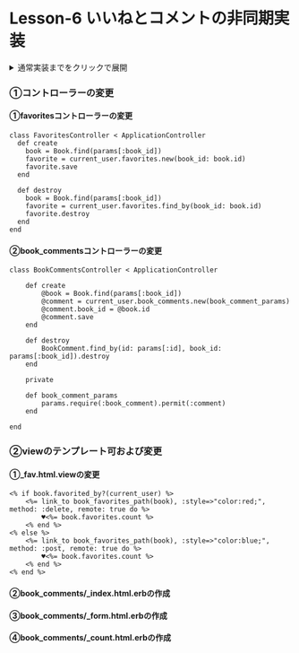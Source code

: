 # Lesson-6 いいねとコメントの非同期実装
<details>
<summary>通常実装までをクリックで展開</summary>

## コメント機能

### ①モデル作成
```
rails g model BookComment comment:text user_id:integer book_id:integer
```
### ②モデルの関連付けとバリデーション
#### user.rbとbook.rbに関連付け

```
has_many :book_comments, dependent: :destroy
```
#### book_comment.rbに関連付けとバリデーション
```
belongs_to :user
belongs_to :book
validates :comment, presence: true
```
### ③コメント用のコントローラーを作成
```
rails g controller BookComments
```
createとdestroyアクションを作成

### ④ルーティングの追記
```
resources :books
```
を以下に変更
```
  resources :books do
    resources :book_comments, only: [:create, :destroy]
  end
```  
### ⑤ビューの作成
#### ①showに配置する一覧とフォームのview
    
      <div class='comments'>
      <table class='table'>
        <t-body>
          <% @book.book_comments.each do |book_comment| %>
            <tr><% unless book_comment.id.nil? %>
                <td>
                  <%= link_to user_path(book_comment.user) do %>
                    <%= attachment_image_tag(book_comment.user, :profile_image, :fill, 100, 100, fallback: "no-image-icon.jpg") %><br>
                    <%= book_comment.user.name %>
                  <% end %>
                </td>
                <td><%= book_comment.comment %></td>
                <td>
                  <% if book_comment.user == current_user %>
                    <div class="comment-delete">
                      <%= link_to "Destroy", book_book_comment_path(book_comment.book, book_comment), method: :delete, class: "btn btn-sm btn-danger destroy_book_#{@book.id}" %>
                      </div>
                  <% end %>
                    </td>
            <% end %></tr>
          <% end %>
        </t-body>
      </table>
      </div>
      <div class="new-comment">
        <%= form_with(model:[@book, @comment], local: true) do |f| %>
          <% if @comment.errors.any? %>
            <div id="error_explanation">
              <ul>
                <% @comment.errors.full_messages.each do |message| %>
                <li><%= message %></li>
                <% end %>
              </ul>
            </div>
          <% end %>
          <%= f.text_area :comment, rows:'3',placeholder: "コメントをここに", :style=>"width:100%;" %>
          <%= f.submit "送信する" %>
        <% end %>
      </div>
    
#### ②indexに配置するカウントview
```
<td>コメント件数：<%= @book.book_comments.count %></td>
```
### ⑥コメントのインスタンス変数を記述
 books_controller.rbのshowに
 ```
 @comment = BookComment.new
 ```
 を追加
### ⑦コメントコントローラーアクションを記述
```
class BookCommentsController < ApplicationController
    
    def create
        book = Book.find(params[:book_id])
        comment = current_user.book_comments.new(book_comment_params)
        comment.book_id = book.id
        comment.save
        redirect_to book_path(book)
        もしくは redirect_to request.referer
    end
    
    def destroy
        BookComment.find_by(id: params[:id], book_id: params[:book_id]).destroy
        redirect_to book_path(params[:book_id])
        もしくは redirect_to request.referer
    end
    
    private

    def book_comment_params
        params.require(:book_comment).permit(:comment)
    end
    
end
```
## いいね機能
### ①ルーティングの追加
```
  resources :post_images, only: [:new, :create, :index, :show, :destroy] do
    resource :favorites, only: [:create, :destroy] 
  end
```
### ②モデル作成
```
rails g model Favorite user_id:integer book_id:integer
```
### ③アソシエーションの追加
#### ①bookモデルに追加
```
  has_many :favorites, dependent: :destroy
  def favorited_by?(user)
    favorites.where(user_id: user.id).exists?
  end
```
#### ②favoriteモデルに追加
```
  belongs_to :user
  belongs_to :book
```
### ④favoritesコントローラーを作成
```
rails g controller Favorites
```
### ⑤viewをテンプレートで作成
_fav.html.erb
```
<% if book.favorited_by?(current_user) %>
    <%= link_to book_favorites_path(book), :style=>"color:red;", method: :delete, remote: true do %>
        ♥<%= book.favorites.count %>
    <% end %>
<% else %>
    <%= link_to book_favorites_path(book), :style=>"color:blue;", method: :post, remote: true do %>
        ♥<%= book.favorites.count %>
    <% end %>
<% end %>
```
showだと
```
<%= render 'favorites/fav', book: @book %>
```
indexだと
```
<%= render 'favorites/fav', book: book %>
```
### ⑥favoriteコントローラーにアクションを記載
```
class FavoritesController < ApplicationController
  def create
    book = Book.find(params[:book_id])
    favorite = current_user.favorites.new(book_id: book.id)
    favorite.save
    redirect_to request.referer
  end

  def destroy
    book = Book.find(params[:book_id])
    favorite = current_user.favorites.find_by(book_id: book.id)
    favorite.destroy
    redirect_to request.referer
  end
end
```
</details>

### ①コントローラーの変更
#### ①favoritesコントローラーの変更
```
class FavoritesController < ApplicationController
  def create
    book = Book.find(params[:book_id])
    favorite = current_user.favorites.new(book_id: book.id)
    favorite.save
  end

  def destroy
    book = Book.find(params[:book_id])
    favorite = current_user.favorites.find_by(book_id: book.id)
    favorite.destroy
  end
end

```
#### ②book_commentsコントローラーの変更
```
class BookCommentsController < ApplicationController
    
    def create
        @book = Book.find(params[:book_id])
        @comment = current_user.book_comments.new(book_comment_params)
        @comment.book_id = @book.id
        @comment.save
    end
    
    def destroy
        BookComment.find_by(id: params[:id], book_id: params[:book_id]).destroy
    end
    
    private

    def book_comment_params
        params.require(:book_comment).permit(:comment)
    end
    
end
```
### ②viewのテンプレート可および変更
#### ①_fav.html.viewの変更
```
<% if book.favorited_by?(current_user) %>
    <%= link_to book_favorites_path(book), :style=>"color:red;", method: :delete, remote: true do %>
        ♥<%= book.favorites.count %>
    <% end %>
<% else %>
    <%= link_to book_favorites_path(book), :style=>"color:blue;", method: :post, remote: true do %>
        ♥<%= book.favorites.count %>
    <% end %>
<% end %>
```
#### ②book_comments/_index.html.erbの作成
#### ③book_comments/_form.html.erbの作成
#### ④book_comments/_count.html.erbの作成